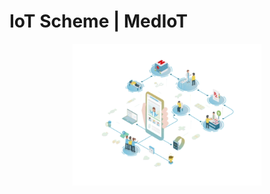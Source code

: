 # **IoT Scheme | MedIoT**

<img style="display: block;  margin-left: auto;  margin-right: auto;" src="https://github.com/amandewatnitrr/evolution-hacknitr/blob/main/imgs/image_processing20191005-22376-4jawmy.gif" width="60%"/>
